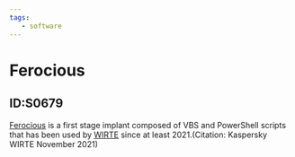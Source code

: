 ```yaml
---
tags:
   - software
---
```

# Ferocious
## ID:S0679
[Ferocious](software/S0679) is a first stage implant composed of VBS and PowerShell scripts that has been used by [WIRTE](groups/G0090) since at least 2021.(Citation: Kaspersky WIRTE November 2021)
